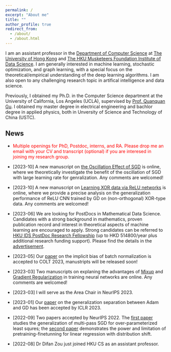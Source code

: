 ```yaml
---
permalink: /
excerpt: "About me"
title: ""
author_profile: true
redirect_from: 
  - /about/
  - /about.html
---
```



I am an assistant professor in the [Department of Computer Science](https://www.cs.hku.hk/) 
at [The University of Hong Kong](https://www.hku.hk/) and [The HKU Musketeers Foundation Institute of Data Science](https://datascience.hku.hk/). I am generally interested in machine learning, stochastic optimization, and graph learning, with a special focus on the theoretical/empirical understanding of the deep learning algorithms. I am also open to any challenging research topic in artifical intelligence and data science.

Previously, I obtained my Ph.D. in the Computer Science department at the University of California, Los Angeles (UCLA), supervised by [Prof. Quanquan Gu](http://web.cs.ucla.edu/~qgu/).  I obtained my master degree in electrical engineering and bachlor degree in applied physics, both in Unversity of Science and Technology of China (USTC). 


News
------

* <span style="color:red"> Multiple openings for PhD, Postdoc, interns, and RA. Please drop me an email with your CV and transcript (optional) if you are interesed in joining my research group.   </span>


* \[2023-10\] A new manuscript on [the Oscillation Effect of SGD](https://arxiv.org/pdf/2310.17074.pdf) is online, where we theoretically investigate the benefit of the oscillation of SGD with large learning rate for genralization. Any comments are welcomed! 


* \[2023-10\] A new manuscript on [Learning XOR data via ReLU networks](https://arxiv.org/pdf/2310.01975.pdf) is online, where we provide a precise analysis on the generalization performance of ReLU CNN trained by GD on (non-orthogonal) XOR-type data. Any comments are welcomed! 

* \[2023-06\] We are looking for  PostDocs in Mathematical Data Science. Candidates with a strong background in mathematics, proven publication record and interest in theoretical aspects of machine learning are encouraged to apply. Strong candidates can be referred to [HKU IDS PostDoc Research Fellowship](https://datascience.hku.hk/research/postdoctoral-fellowship/) (up to HKD 514800/year plus additional research funding support). Please find the details in the [advertisement](https://manchungyue.com/IDS_Postdoc_Ad.pdf). 

* \[2023-05\] Our [paper](https://arxiv.org/pdf/2306.11680.pdf) on the implicit bias of batch normalization is accepted to COLT 2023, manustripts will be released soon!

* \[2023-03\] Two manuscripts on explaning the advantages of [Mixup](https://arxiv.org/pdf/2303.08433.pdf) and [Gradient Regularization](https://arxiv.org/pdf/2303.17940.pdf) in training neural networks are online. Any comments are welcomed!

* \[2023-03\] I will serve as the Area Chair in NeurIPS 2023.

* \[2023-01\] Our [paper](https://openreview.net/pdf?id=iUYpN14qjTF) on the generalization separation between Adam and GD has been accepted by ICLR 2023.

* \[2022-09\] Two papers accepted by NeurIPS 2022. The [first paper](https://openreview.net/pdf?id=f966GJIEF9) studies the generalization of multi-pass SGD for over-parameterized least squres; the [second paper](https://openreview.net/pdf?id=3y80RPgHL7s) demonstrates the power and limitation of pretraining-finetunning for linear regression with distribution shift.


* \[2022-08\] Dr Difan Zou just joined HKU CS as an assistant professor.


